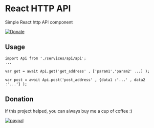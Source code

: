 # React HTTP API
Simple React http API component
  
  [![Donate](https://img.shields.io/badge/Donate-PayPal-green.svg)](https://paypal.me/dig22)
  ## Usage
```
import Api from './services/api/api';
...
```
```
var get = await Api.get('get_address' , ['param1','param2' ...] );
```
```
var post = await Api.post('post_address' , {data1 :'...' , data2 :'...'} );
```  
  
  ## Donation
If this project helped, you can always buy me a cup of coffee :) 

[![paypal](https://www.paypalobjects.com/en_US/i/btn/btn_donateCC_LG.gif)](https://paypal.me/dig22)